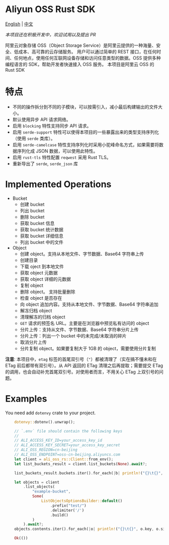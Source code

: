# Aliyun OSS Rust SDK

[English](https://github.com/yuqiang-yuan/ali-oss-rs) | [中文](https://github.com/yuqiang-yuan/ali-oss-rs/blob/dev/README.zh-CN.md)

*本项目还在积极开发中，欢迎试用以及提出 PR*

阿里云对象存储 OSS（Object Storage Service）是阿里云提供的一种海量、安全、低成本、高可靠的云存储服务。
用户可以通过简单的 REST 接口，在任何时间、任何地点，使用任何互联网设备存储和访问任意类型的数据。OSS 提供多种编程语言的 SDK，帮助开发者快速接入 OSS 服务。
本项目是阿里云 OSS 的 Rust SDK

# 特点

- 不同的操作拆分到不同的子模块，可以按需引入，减小最后构建输出的文件大小。
- 默认使用异步 API 请求网络。
- 启用 `blocking` 特性支持同步 API 请求。
- 启用 `serde-support` 特性可以使得本项目的一些暴露出来的类型支持序列化（使用 `serde` 类库）。
- 启用 `serde-camelcase` 特性支持序列化时采用小驼峰命名方式，如果需要将数据序列化成 JSON 数据，可以使用此特性。
- 启用 `rust-tls` 特性配置 `reqwest` 采用 Rust TLS。
- 重新导出了 `serde`, `serde_json` 库

# Implemented Operations

- Bucket
  - 创建 bucket
  - 列出 bucket
  - 删除 bucket
  - 获取 bucket 信息
  - 获取 bucket 统计数据
  - 获取 bucket 详细信息
  - 列出 bucket 中的文件
- Object
  - 创建 object。支持从本地文件、字节数据、Base64 字符串上传
  - 创建目录
  - 下载 oject 到本地文件
  - 获取 object 元数据
  - 获取 object 详细的元数据
  - 复制 object
  - 删除 object。 支持批量删除
  - 检查 object 是否存在
  - 向 object 追加内容。支持从本地文件、字节数据、Base64 字符串追加
  - 解冻归档 object
  - 清理解冻的归档 object
  - `GET` 请求的预签名 URL。主要是在浏览器中预览私有访问的 object
  - 分片上传：支持从文件、字节数据、Base64 字符串分片上传
  - 分片上传：列出一个 bucket 中的未完成/未取消的碎片
  - 取消分片上传
  - 分片复制 object。如果要复制大于 1GB 的 object，需要使用分片复制

**注意**: 本项目中，`etag` 标签的首尾双引号（`"`）都被清理了（实在搞不懂未和在 ETag 前后都带有双引号）。从 API 返回的 ETag 清理之后再提取；需要提交 ETag 的调用，也会自动补充首尾双引号。对使用者而言，不用关心 ETag 上双引号的问题。


# Examples

You need add `dotenvy` crate to your project.

```rust
    dotenvy::dotenv().unwrap();

    // `.env` file should contain the following keys
    //
    // ALI_ACCESS_KEY_ID=your_access_key_id
    // ALI_ACCESS_KEY_SECRET=your_access_key_secret
    // ALI_OSS_REGION=cn-beijing
    // ALI_OSS_ENDPOINT=oss-cn-beijing.aliyuncs.com
    let client = ali_oss_rs::Client::from_env();
    let list_buckets_result = client.list_buckets(None).await?;

    list_buckets_result.buckets.iter().for_each(|b| println!("{}\t{}", b.name, b.storage_class));

    let objects = client
        .list_objects(
            "example-bucket",
            Some(
                ListObjectsOptionsBuilder::default()
                    .prefix("test/")
                    .delimiter('/')
                    .build()
            )
        ).await?;
    objects.contents.iter().for_each(|o| println!("{}\t{}", o.key, o.size));

    Ok(())
```

